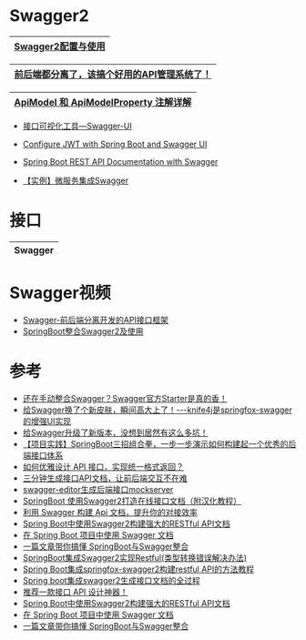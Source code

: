 

# Swagger2

[Swagger2配置与使用](https://www.cnblogs.com/Courage129/p/14079026.html)|
---|

[前后端都分离了，该搞个好用的API管理系统了！](https://mp.weixin.qq.com/s/Ahs6fnIfFVVPOn3NZpIsNA)|
---|

[ApiModel 和 ApiModelProperty 注解详解](https://m.imooc.com/wiki/swaggerlesson-apimodelproperty#:~:text=ApiModel%20%E6%B3%A8%E8%A7%A3%E6%98%AF%E4%BD%9C%E7%94%A8%E5%9C%A8,%E5%92%8C%40ApiModelProperty%20%E6%B3%A8%E8%A7%A3%E9%85%8D%E5%90%88%E4%BD%BF%E7%94%A8%E3%80%82&text=ApiModel%20%E5%92%8CApiModelProperty%20%E4%B8%A4%E4%B8%AA,%E6%B7%BB%E5%8A%A0%E9%A2%9D%E5%A4%96%E7%9A%84%E6%8F%8F%E8%BF%B0%E4%BF%A1%E6%81%AF%E3%80%82)|
---|

* [接口可视化工具—Swagger-UI](https://weread.qq.com/web/reader/69532da0717d3026695636ekd8232f00235d82c8d161fb2)
* [Configure JWT with Spring Boot and Swagger UI](https://www.javaguides.net/2021/06/configure-jwt-with-spring-boot-and-swagger.html)
* [Spring Boot REST API Documentation with Swagger](https://www.javaguides.net/2021/06/spring-boot-rest-api-documentation-with-swagger.html)


* [【实例】微服务集成Swagger](https://weread.qq.com/web/reader/f6732e8071dbddd6f674178)



# 接口

Swagger|
---|


# Swagger视频

 * [Swagger-前后端分离开发的API接口框架](https://www.bilibili.com/video/av37961314/?spm_id_from=333.788.videocard.1)
 * [SpringBoot整合Swagger2及使用](https://iter01.com/594684.html)

# 参考
  * [还在手动整合Swagger？Swagger官方Starter是真的香！](http://www.macrozheng.com/#/reference/swagger_starter)
  * [给Swagger换了个新皮肤，瞬间高大上了！---knife4j是springfox-swagger的增强UI实现](http://www.macrozheng.com/#/reference/knife4j_start)
  * [给Swagger升级了新版本，没想到居然有这么多坑！](https://mp.weixin.qq.com/s/GWQRTEBRLGsL7um795ufbQ)
  * [【项目实践】SpringBoot三招组合拳，一步一步演示如何构建起一个优秀的后端接口体系](https://www.jianshu.com/p/b5b8613769db)
  * [如何优雅设计 API 接口，实现统一格式返回？](https://www.jianshu.com/p/90bac4eda34a)
  * [三分钟生成接口API文档，让前后端交互不在难](https://www.jianshu.com/p/2b07f334f4bf)
  * [swagger-editor生成后端接口mockserver](https://www.jianshu.com/p/d44e94e24fc2)
  * [SpringBoot 使用Swagger2打造在线接口文档（附汉化教程）](https://www.jianshu.com/p/7e543f0f0bd8)  
  * [利用 Swagger 构建 Api 文档，提升你的对接效率](https://juejin.im/post/5d4000b7f265da03e3695bc9)
  * [Spring Boot中使用Swagger2构建强大的RESTful API文档](http://blog.didispace.com/springbootswagger2/)
  * [在 Spring Boot 项目中使用 Swagger 文档](https://www.ibm.com/developerworks/cn/java/j-using-swagger-in-a-spring-boot-project/index.html)
  * [一篇文章带你搞懂 SpringBoot与Swagger整合](https://blog.csdn.net/itguangit/article/details/78978296)
  * [SpringBoot集成Swagger2实现Restful(类型转换错误解决办法)](https://www.jb51.net/article/117925.htm)
  * [Spring Boot集成springfox-swagger2构建restful API的方法教程](https://www.jb51.net/article/116092.htm)
  * [Spring boot集成swagger2生成接口文档的全过程](https://www.jb51.net/article/169898.htm)
  * [推荐一款接口 API 设计神器！](https://mp.weixin.qq.com/s/KcX68KZPR7KOfwSCImbUIg)
  * [Spring Boot中使用Swagger2构建强大的RESTful API文档](http://blog.didispace.com/springbootswagger2/)
  * [在 Spring Boot 项目中使用 Swagger 文档](https://www.ibm.com/developerworks/cn/java/j-using-swagger-in-a-spring-boot-project/index.html)
  * [一篇文章带你搞懂 SpringBoot与Swagger整合](https://blog.csdn.net/itguangit/article/details/78978296)
